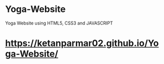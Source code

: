# Yoga-Website
Yoga Website using HTML5, CSS3 and JAVASCRIPT 

# https://ketanparmar02.github.io/Yoga-Website/
